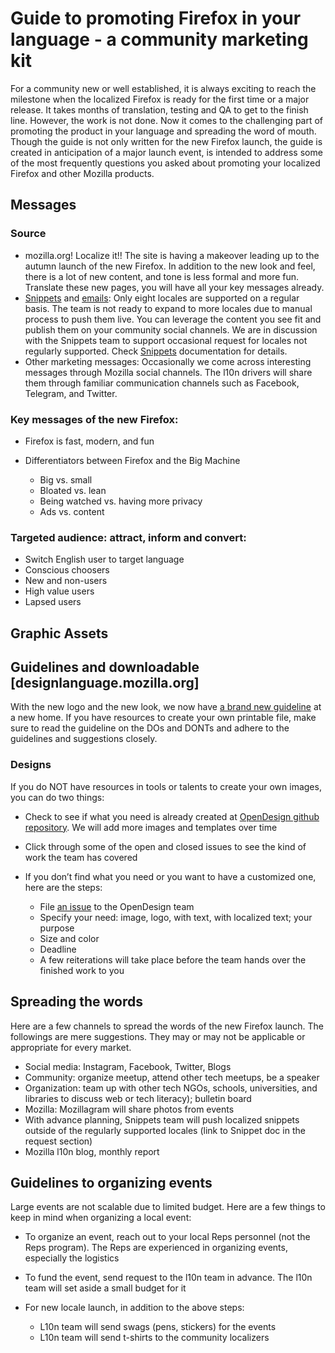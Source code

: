 # Guide to promoting Firefox in your language - a community marketing kit

For a community new or well established, it is always exciting to reach the milestone when the localized Firefox is ready for the first time or a major release. It takes months of translation, testing and QA to get to the finish line. However, the work is not done. Now it comes to the challenging part of promoting the product in your language and spreading the word of mouth. Though the guide is not only written for the new Firefox launch, the guide is created in anticipation of a major launch event, is intended to address some of the most frequently questions you asked about promoting your localized Firefox and other Mozilla products.

## Messages

### Source

* mozilla.org! Localize it!! The site is having a makeover leading up to the autumn launch of the new Firefox. In addition to the new look and feel, there is a lot of new content, and tone is less formal and more fun. Translate these new pages, you will have all your key messages already.
* [Snippets](https://github.com/mozilla-l10n/engagement-l10n/tree/master/en-US/snippets/2017) and [emails](https://github.com/mozilla-l10n/engagement-l10n/tree/master/en-US/emails/2017): Only eight locales are supported on a regular basis. The team is not ready to expand to more locales due to manual process to push them live. You can leverage the content you see fit and publish them on your community social channels. We are in discussion with the Snippets team to support occasional request for locales not regularly supported. Check [Snippets](https://github.com/mozilla-l10n/localizer-documentation/blob/master/webprojects/snippets.md) documentation for details.
* Other marketing messages: Occasionally we come across interesting messages through Mozilla social channels. The l10n drivers will share them through familiar communication channels such as Facebook, Telegram, and Twitter.

### Key messages of the new Firefox:

* Firefox is fast, modern, and fun
* Differentiators between Firefox and the Big Machine

  * Big vs. small
  * Bloated vs. lean
  * Being watched vs. having more privacy
  * Ads vs. content

### Targeted audience: attract, inform and convert:

* Switch English user to target language
* Conscious choosers
* New and non-users
* High value users
* Lapsed users

## Graphic Assets

## Guidelines and downloadable [designlanguage.mozilla.org]

With the new logo and the new look, we now have [a brand new guideline](designlanguage.mozilla.org) at a new home. If you have resources to create your own printable file, make sure to read the guideline on the DOs and DONTs and adhere to the guidelines and suggestions closely.

### Designs

If you do NOT have resources in tools or talents to create your own images, you can do two things:

* Check to see if what you need is already created at [OpenDesign github repository](https://github.com/mozilla/OpenDesign/tree/master/2017). We will add more images and templates over time
* Click through some of the open and closed issues to see the kind of work the team has covered
* If you don’t find what you need or you want to have a customized one, here are the steps:

  * File [an issue](https://github.com/mozilla/OpenDesign/issues) to the OpenDesign team
  * Specify your need: image, logo, with text, with localized text; your purpose
  * Size and color
  * Deadline
  * A few reiterations will take place before the team hands over the finished work to you

## Spreading the words

Here are a few channels to spread the words of the new Firefox launch. The followings are mere suggestions. They may or may not be applicable or appropriate for every market.

* Social media: Instagram, Facebook, Twitter, Blogs
* Community: organize meetup, attend other tech meetups, be a speaker
* Organization: team up with other tech NGOs, schools, universities, and libraries to discuss web or tech literacy); bulletin board
* Mozilla: Mozillagram will share photos from events
* With advance planning, Snippets team will push localized snippets outside of the regularly supported locales (link to Snippet doc in the request section)
* Mozilla l10n blog, monthly report

## Guidelines to organizing events

Large events are not scalable due to limited budget. Here are a few things to keep in mind when organizing a local event:

* To organize an event, reach out to your local Reps personnel (not the Reps program). The Reps are experienced in organizing events, especially the logistics
* To fund the event, send request to the l10n team in advance. The l10n team will set aside a small budget for it
* For new locale launch, in addition to the above steps:

  * L10n team will send swags (pens, stickers) for the events
  * L10n team will send t-shirts to the community localizers
